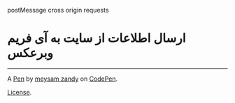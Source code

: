 postMessage cross origin requests
# ارسال اطلاعات از سایت به آی فریم وبرعکس
---------------------------------

A [Pen](https://codepen.io/meysamzandy/pen/rvqRNV) by [meysam zandy](https://codepen.io/meysamzandy) on [CodePen](https://codepen.io).

[License](https://codepen.io/meysamzandy/pen/rvqRNV/license).
